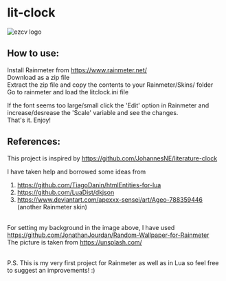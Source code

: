 # lit-clock

![ezcv logo](https://user-images.githubusercontent.com/78578803/188273334-cde06378-3400-498d-8be6-99f2acf460a5.png)

## How to use: <br>

Install Rainmeter from https://www.rainmeter.net/ <br>
Download as a zip file <br>
Extract the zip file and copy the contents to your Rainmeter/Skins/ folder <br>
Go to rainmeter and load the litclock.ini file <br>

If the font seems too large/small click the 'Edit' option in Rainmeter and increase/desrease the 'Scale' variable and see the changes. <br>
That's it. Enjoy! <br>

## References:

This project is inspired by https://github.com/JohannesNE/literature-clock <br>

I have taken help and borrowed some ideas from <br>
1. https://github.com/TiagoDanin/htmlEntities-for-lua <br>
2. https://github.com/LuaDist/dkjson <br>
3. https://www.deviantart.com/apexxx-sensei/art/Ageo-788359446 (another Rainmeter skin)

<br>For setting my background in the image above, I have used https://github.com/JonathanJourdan/Random-Wallpaper-for-Rainmeter
<br>The picture is taken from https://unsplash.com/

<br>
P.S. This is my very first project for Rainmeter as well as in Lua so feel free to suggest an improvements! :)
